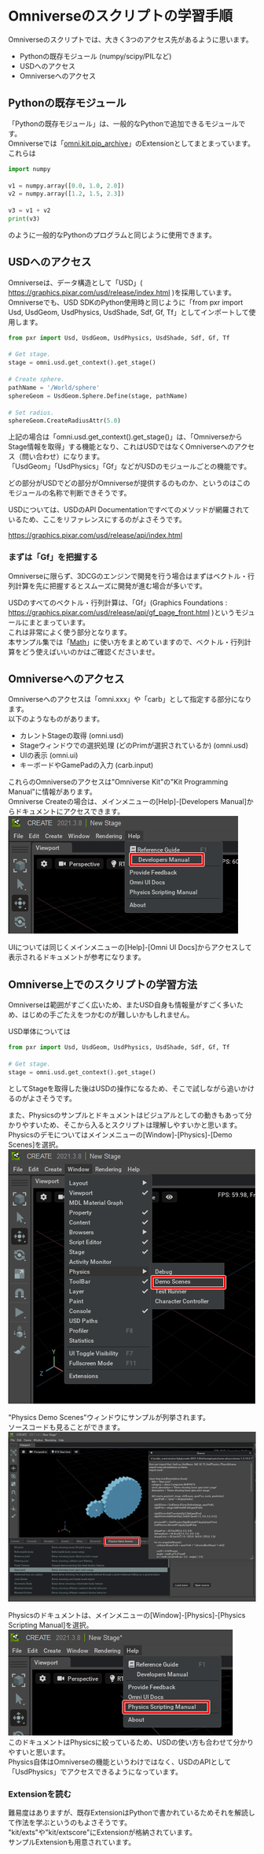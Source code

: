 # Omniverseのスクリプトの学習手順

Omniverseのスクリプトでは、大きく3つのアクセス先があるように思います。      

* Pythonの既存モジュール (numpy/scipy/PILなど)
* USDへのアクセス
* Omniverseへのアクセス

## Pythonの既存モジュール

「Pythonの既存モジュール」は、一般的なPythonで追加できるモジュールです。      
Omniverseでは「[omni.kit.pip_archive](../pip_archive/readme.md)」のExtensionとしてまとまっています。     
これらは
```python
import numpy

v1 = numpy.array([0.0, 1.0, 2.0])
v2 = numpy.array([1.2, 1.5, 2.3])

v3 = v1 + v2
print(v3)
```
のように一般的なPythonのプログラムと同じように使用できます。    

## USDへのアクセス

Omniverseは、データ構造として「USD」( https://graphics.pixar.com/usd/release/index.html )を採用しています。      
Omniverseでも、USD SDKのPython使用時と同じように「from pxr import Usd, UsdGeom, UsdPhysics, UsdShade, Sdf, Gf, Tf」としてインポートして使用します。    

```python
from pxr import Usd, UsdGeom, UsdPhysics, UsdShade, Sdf, Gf, Tf

# Get stage.
stage = omni.usd.get_context().get_stage()

# Create sphere.
pathName = '/World/sphere'
sphereGeom = UsdGeom.Sphere.Define(stage, pathName)

# Set radius.
sphereGeom.CreateRadiusAttr(5.0)
```

上記の場合は「omni.usd.get_context().get_stage()」は、「OmniverseからStage情報を取得」する機能となり、これはUSDではなくOmniverseへのアクセス（問い合わせ）になります。     
「UsdGeom」「UsdPhysics」「Gf」などがUSDのモジュールごとの機能です。     

どの部分がUSDでどの部分がOmniverseが提供するのものか、というのはこのモジュールの名称で判断できそうです。      

USDについては、USDのAPI Documentationですべてのメソッドが網羅されているため、ここをリファレンスにするのがよさそうです。

https://graphics.pixar.com/usd/release/api/index.html

### まずは「Gf」を把握する

Omniverseに限らず、3DCGのエンジンで開発を行う場合はまずはベクトル・行列計算を先に把握するとスムーズに開発が進む場合が多いです。     

USDのすべてのベクトル・行列計算は、「Gf」(Graphics Foundations : https://graphics.pixar.com/usd/release/api/gf_page_front.html )というモジュールにまとまっています。     
これは非常によく使う部分となります。      
本サンプル集では「[Math](../Math/readme.md)」に使い方をまとめていますので、ベクトル・行列計算をどう使えばいいのかはご確認くださいませ。      

## Omniverseへのアクセス

Omniverseへのアクセスは「omni.xxx」や「carb」として指定する部分になります。     
以下のようなものがあります。     

* カレントStageの取得 (omni.usd)
* Stageウィンドウでの選択処理 (どのPrimが選択されているか) (omni.usd)
* UIの表示 (omni.ui)
* キーボードやGamePadの入力 (carb.input)

これらのOmniverseのアクセスは"Omniverse Kit"の"Kit Programming Manual"に情報があります。    
Omniverse Createの場合は、メインメニューの[Help]-[Developers Manual]からドキュメントにアクセスできます。    
![knowledge_dev_info_01.png](./images/knowledge_dev_info_01.png)    

UIについては同じくメインメニューの[Help]-[Omni UI Docs]からアクセスして表示されるドキュメントが参考になります。     

## Omniverse上でのスクリプトの学習方法

Omniverseは範囲がすごく広いため、またUSD自身も情報量がすごく多いため、はじめの手ごたえをつかむのが難しいかもしれません。      

USD単体については
```python
from pxr import Usd, UsdGeom, UsdPhysics, UsdShade, Sdf, Gf, Tf

# Get stage.
stage = omni.usd.get_context().get_stage()
```
としてStageを取得した後はUSDの操作になるため、そこで試しながら追いかけるのがよさそうです。     

また、Physicsのサンプルとドキュメントはビジュアルとしての動きもあって分かりやすいため、そこから入るとスクリプトは理解しやすいかと思います。      
Physicsのデモについてはメインメニューの[Window]-[Physics]-[Demo Scenes]を選択。      
![knowledge_dev_info_02.png](./images/knowledge_dev_info_02.png)    

"Physics Demo Scenes"ウィンドウにサンプルが列挙されます。     
ソースコードも見ることができます。      
![knowledge_dev_info_03.jpg](./images/knowledge_dev_info_03.jpg)    

Physicsのドキュメントは、メインメニューの[Window]-[Physics]-[Physics Scripting Manual]を選択。      
![knowledge_dev_info_04.png](./images/knowledge_dev_info_04.png)    
このドキュメントはPhysicsに絞っているため、USDの使い方も合わせて分かりやすいと思います。     
Physics自体はOmniverseの機能というわけではなく、USDのAPIとして「UsdPhysics」でアクセスできるようになっています。     

### Extensionを読む

難易度はありますが、既存ExtensionはPythonで書かれているためそれを解読して作法を学ぶというのもよさそうです。     
"kit/exts"や"kit/extscore"にExtensionが格納されています。      
サンプルExtensionも用意されています。    

